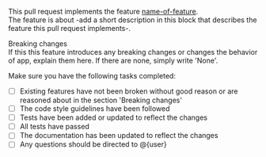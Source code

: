 This pull request implements the feature [name-of-feature](link-to-feature). \
The feature is about -add a short description in this block that describes the feature this pull request implements-.

Breaking changes \
If this this feature introduces any breaking changes or changes the behavior of app, explain them here. If there are none, simply write 'None'.

Make sure you have the following tasks completed:
- [ ] Existing features have not been broken without good reason or are reasoned about in the section 'Breaking changes'
- [ ] The code style guidelines have been followed
- [ ] Tests have been added or updated to reflect the changes
- [ ] All tests have passed
- [ ] The documentation has been updated to reflect the changes
- [ ] Any questions should be directed to @{user} 
